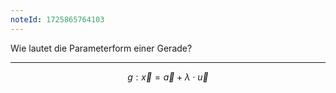 ```yaml
---
noteId: 1725865764103
---
```


Wie lautet die Parameterform einer Gerade?

---

$$
g: \vec{x} = \vec{a} + \lambda \cdot \vec{u}
$$
